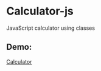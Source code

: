 # Calculator-js
JavaScript calculator using classes
## Demo:
[Calculator](https://andriival.github.io/calculator-js/)
